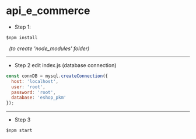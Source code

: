 # api_e_commerce

* Step 1:
````
$npm install
````

&nbsp;
*(to create 'node_modules' folder)*

---

* Step 2
edit index.js (database connection)
````js
const connDB = mysql.createConnection({
  host: 'localhost',
  user: 'root',
  password: 'root',
  database: 'eshop_pkm'
});
````

---

* Step 3
````
$npm start
````